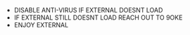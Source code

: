 - DISABLE ANTI-VIRUS IF EXTERNAL DOESNT LOAD
- IF EXTERNAL STILL DOESNT LOAD REACH OUT TO 9OKE
- ENJOY EXTERNAL

